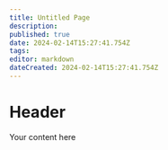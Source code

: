 ```yaml
---
title: Untitled Page
description: 
published: true
date: 2024-02-14T15:27:41.754Z
tags: 
editor: markdown
dateCreated: 2024-02-14T15:27:41.754Z
---
```


# Header
Your content here